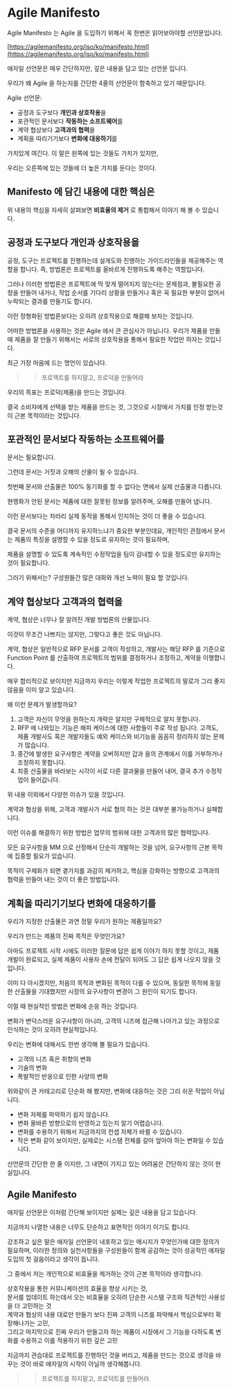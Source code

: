 # Agile Manifesto

Agile Manifesto 는 Agile 을 도입하기 위해서 꼭 한번은 읽어보아야할 선언문입니다.

[https://agilemanifesto.org/iso/ko/manifesto.html](https://agilemanifesto.org/iso/ko/manifesto.html)

애자일 선언문은 매우 간단하지만, 깊은 내용을 담고 있는 선언문 입니다.

우리가 왜 Agile 을 하는지를 간단한 4줄의 선언문이 함축하고 있기 때문입니다.

Agile 선언문:

- 공정과 도구보다 **개인과 상호작용**을
- 포관적인 문서보다 **작동하는 소프트웨어**를
- 계약 협상보다 **고객과의 협력**을
- 계획을 따리기기보다 **변화에 대응하기**를

가치있게 여긴다. 이 말은 왼쪽에 있는 것들도 가치가 있지만,

우리는 오른쪽에 있는 것들에 더 높은 가치를 둔다는 것이다.

## Manifesto 에 담긴 내용에 대한 핵심은

위 내용의 핵심을 자세히 살펴보면 **비효율의 제거** 로 통합해서 이야기 해 볼 수 있습니다.

## 공정과 도구보다 **개인과 상호작용**을

공정, 도구는 프로젝트를 진행하는데 설게도와 진행하는 가이드라인들을 제공해주는 역할을 합니다. 즉, 방법론은 프로젝트를 올바르게 진행하도록 해주는 역할입니다.

그러나 이러한 방법론은 프로젝트에 딱 맞게 떨어지지 않는다는 문제점과, 불필요한 공정을 만들어 내거나, 작업 순서를 기다리 상황을 만들거나 혹은 꼭 필요한 부분이 없어서 누락되는 결과를 만들기도 합니다.

이런 정형화된 방법론보다는 오히려 상호작용으로 해결해 보자는 것입니다.

어떠한 방법론을 사용하는 것은 Agile 에서 큰 관심사가 아닙니다. 우리가 제품을 만들때 제품을 잘 만들기 위해서는 서로의 상호작용을 통해서 필요한 작업만 하자는 것입니다.

최근 가장 마음에 드는 명언이 있습니다.

> > 프로젝트를 하지말고, 프로덕을 만들어라

우리의 목표는 프로덕(제품)을 만드는 것입니다.

결국 소비자에게 선택을 받는 제품을 만드는 것, 그것으로 시장에서 가치를 인정 받는것이 근본 목적이라는 것입니다.

## 포관적인 문서보다 **작동하는 소프트웨어**를

문서는 필요합니다.

그런데 문서는 거짓과 오해의 산물이 될 수 있습니다.

첫번째 문서와 산출물은 100% 동기화를 할 수 없다는 면에서 실제 산출물과 다릅니다.

현행화가 안된 문서는 제품에 대한 잘못된 정보를 알려주며, 오해를 만들어 냅니다.

이런 문서보다는 차라리 실제 동작을 통해서 인지하는 것이 더 좋을 수 있습니다.

결국 문서의 수준을 어디까지 유지하느냐가 중요한 부분인데요, 개인적인 관점에서 문서는 제품의 특징을 설명할 수 있을 정도로 유지하는 것이 필요하며,

제품을 설명할 수 있도록 계속적인 수정작업을 팀이 감내할 수 있을 정도로만 유지하는 것이 필요합니다.

그러기 위해서는? 구성원들간 많은 대화와 개선 노력이 필요 할 것입니다.

## 계약 협상보다 **고객과의 협력**을

계약, 협상은 너무나 잘 알려진 개발 방법론의 산물입니다.

이것이 무조건 나쁘지는 않지만, 그렇다고 좋은 것도 아닙니다.

계약, 협상은 일반적으로 RFP 문서를 고객이 작성하고, 개발사는 해당 RFP 를 기준으로 Function Point 를 산출하여 프로젝트의 범위를 결정하거나 조정하고, 계약을 이행합니다.

매우 합리적으로 보이지만 지금까지 우리는 이렇게 작업한 프로젝트의 말로가 그리 좋지 않음을 이미 알고 있습니다.

왜 이런 문제가 발생할까요?

1. 고객은 자신이 무엇을 원하는지 개략은 알지만 구체적으로 알지 못합니다.
2. RFP 에 나와있는 기능은 해피 케이스에 대한 사항들이 주로 작성 됩니다. 고객도, 제품 개발사도 혹은 개발자들도 예외 케이스와 비기능을 꼼꼼히 정리하지 않는 문제가 많습니다.
3. 중간에 발생한 요구사항은 계약을 오버하지만 갑과 을의 관계에서 이를 거부하거나 조정하지 못합니다.
4. 최종 산출물을 바라보는 시각이 서로 다른 결과물을 만들어 내어, 결국 추가 수정작업이 들어갑니다.

위 내용 이외에서 다양한 이슈가 있을 것입니다.

계약과 협상을 위해, 고객과 개발사가 서로 협의 하는 것은 대부분 불가능하거나 실패합니다.

이런 이슈를 해결하기 위한 방법은 업무의 범위에 대한 고객과의 많은 협력입니다.

모든 요구사항을 MM 으로 산정해서 단순히 개발하는 것을 넘어, 요구사항의 근본 목적에 집중할 필요가 있습니다.

목적이 구체화가 되면 곁가지를 과감히 제거하고, 핵심을 강화하는 방향으로 고객과의 협력을 만들어 내는 것이 더 좋은 방법입니다.

## 계획을 따리기기보다 **변화에 대응하기**를

우리가 지정한 산출물은 과연 정말 우리가 원하는 제품일까요?

우리가 만드는 제품의 진짜 목적은 무엇인가요?

아마도 프로젝트 시작 시에도 이러한 질문에 답은 쉽게 이야기 하지 못할 것이고, 제품 개발이 완료되고, 실제 제품이 사용자 손에 전달이 되어도 그 답은 쉽게 나오지 않을 것입니다.

이미 다 아시겠지만, 처음의 목적과 변화된 목적이 다를 수 있으며, 동일한 목적에 동일한 산출물을 기대했지만 시장의 요구사항이 변경이 그 원인이 되기도 합니다.

이럴 때 현실적인 방법은 변화에 순응 하는 것입니다.

변화가 변덕스러운 요구사항이 아니라, 고객의 니즈에 접근해 나아가고 있는 과정으로 인식하는 것이 오히려 현실적입니다.

우리는 변화에 대해서도 한번 생각해 볼 필요가 있습니다.

- 고객의 니즈 혹은 취향의 변화
- 기술의 변화
- 폭발적인 반응으로 인한 사양의 변화

위와같이 큰 카테고리로 단순화 해 봤지만, 변화에 대응하는 것은 그리 쉬운 작업이 아닙니다.

- 변화 자체를 파악하기 쉽지 않습니다.
- 변화 올바른 방향으로의 반영하고 있는지 알기 어렵습니다.
- 변화를 수용하기 위해서 지금까지의 컨셉 자체가 바뀔 수 있습니다.
- 작은 변화 같이 보이지만, 실제로는 시스템 전체를 갈아 엎아야 하는 변화일 수 있습니다.

선언문의 간단한 한 줄 이지만, 그 내면이 가지고 있는 어려움은 간단하지 않는 것이 현실입니다.

## Agile Manifesto

애자일 선언문은 이처럼 간단해 보이지만 실제는 깊은 내용을 담고 있습니다.

지금까지 나열한 내용은 너무도 단순하고 표면적인 이야기 이기도 합니다.

강조하고 싶은 말은 애자일 선언문이 내포하고 있는 메시지가 무엇인가에 대한 정의가 필요하며, 이러한 정의와 실천사항들을 구성원들이 함께 공감하는 것이 성공적인 애자일 도입의 첫 걸음이라고 생각이 듭니다.

그 중에서 저는 개인적으로 비효율을 제거하는 것이 근본 목적이라 생각합니다.

상호작용을 통한 커뮤니케이션의 효율을 향상 시키는 것, <br/>
문서를 업데이트 하는데서 오는 비효율을 오히려 단순한 시스템 구조와 직관적인 사용성을 더 고민하는 것<br/>
계약과 협상의 내용 대로만 만들기 보다 진짜 고객의 니즈를 파악해서 핵심으로부터 확장해나가는 고민,<br/>
그리고 마지막으로 진짜 우리가 만들고자 하는 제품이 시장에서 그 기능을 다하도록 변화를 수용하고 이를 적용하기 위한 깊은 고민<br/>

지금까지 관습대로 프로젝트를 진행하던 것을 버리고, 제품을 만드는 것으로 생각을 바꾸는 것이 바로 애자일의 시작이 아닐까 생각해봅니다.

> > 프로젝트를 하지말고, 프로덕트를 만들어라.
